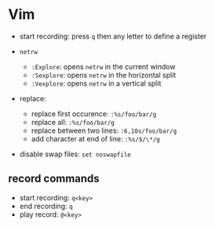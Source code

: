 # Vim

* start recording: press `q` then any letter to define a register

* `netrw`
	* `:Explore`: opens `netrw` in the current window
	* `:Sexplore`: opens `netrw` in the horizontal split
	* `:Vexplore`: opens `netrw` in a vertical split

* replace:
  * replace first occurence: `:%s/foo/bar/g`
  * replace all: `:%s/foo/bar/g`
  * replace between two lines: `:6,10s/foo/bar/g`
  * add character at end of line: `:%s/$/\*/g`

* disable swap files: `set noswapfile`

## record commands
* start recording: `q<key>`
* end recording: `q`
* play record: `@<key>`